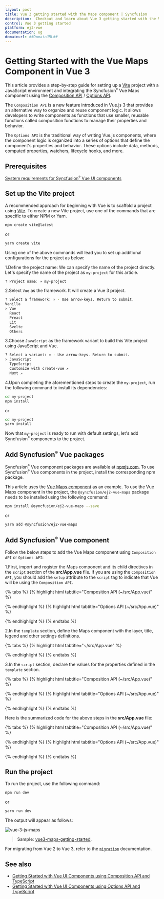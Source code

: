```yaml
---
layout: post
title: Vue 3 getting started with the Maps component | Syncfusion
description:  Checkout and learn about Vue 3 getting started with the Vue Maps component of Syncfusion Essential JS 2 and more details.
control: Vue 3 getting started 
platform: ej2-vue
documentation: ug
domainurl: ##DomainURL##
---
```


# Getting Started with the Vue Maps Component in Vue 3

This article provides a step-by-step guide for setting up a [Vite](https://vitejs.dev/) project with a JavaScript environment and integrating the Syncfusion<sup style="font-size:70%">&reg;</sup> Vue Maps component using the [Composition API](https://vuejs.org/guide/introduction.html#composition-api) / [Options API](https://vuejs.org/guide/introduction.html#options-api).

The `Composition API` is a new feature introduced in Vue.js 3 that provides an alternative way to organize and reuse component logic. It allows developers to write components as functions that use smaller, reusable functions called composition functions to manage their properties and behavior.

The `Options API` is the traditional way of writing Vue.js components, where the component logic is organized into a series of options that define the component's properties and behavior. These options include data, methods, computed properties, watchers, lifecycle hooks, and more.

## Prerequisites

[System requirements for Syncfusion<sup style="font-size:70%">&reg;</sup> Vue UI components](https://ej2.syncfusion.com/vue/documentation/system-requirements)

## Set up the Vite project

A recommended approach for beginning with Vue is to scaffold a project using [Vite](https://vitejs.dev/). To create a new Vite project, use one of the commands that are specific to either NPM or Yarn.

```bash
npm create vite@latest
```

or

```bash
yarn create vite
```

Using one of the above commands will lead you to set up additional configurations for the project as below:

1.Define the project name: We can specify the name of the project directly. Let's specify the name of the project as `my-project` for this article.

```bash
? Project name: » my-project
```

2.Select `Vue` as the framework. It will create a Vue 3 project.

```bash
? Select a framework: » - Use arrow-keys. Return to submit.
Vanilla
> Vue
  React
  Preact
  Lit
  Svelte
  Others
```

3.Choose `JavaScript` as the framework variant to build this Vite project using JavaScript and Vue.

```bash
? Select a variant: » - Use arrow-keys. Return to submit.
> JavaScript
  TypeScript
  Customize with create-vue ↗
  Nuxt ↗
```

4.Upon completing the aforementioned steps to create the `my-project`, run the following command to install its dependencies:

```bash
cd my-project
npm install
```

or

```bash
cd my-project
yarn install
```

Now that `my-project` is ready to run with default settings, let's add Syncfusion<sup style="font-size:70%">&reg;</sup> components to the project.

## Add Syncfusion<sup style="font-size:70%">&reg;</sup> Vue packages

Syncfusion<sup style="font-size:70%">&reg;</sup> Vue component packages are available at [npmjs.com](https://www.npmjs.com/search?q=ej2-vue). To use Syncfusion<sup style="font-size:70%">&reg;</sup> Vue components in the project, install the corresponding npm package.

This article uses the [Vue Maps component](https://www.syncfusion.com/vue-components/vue-maps) as an example. To use the Vue Maps component in the project, the `@syncfusion/ej2-vue-maps` package needs to be installed using the following command:

```bash
npm install @syncfusion/ej2-vue-maps --save
```

or

```bash
yarn add @syncfusion/ej2-vue-maps
```

## Add Syncfusion<sup style="font-size:70%">&reg;</sup> Vue component

Follow the below steps to add the Vue Maps component using `Composition API` or `Options API`:

1.First, import and register the Maps component and its child directives in the `script` section of the **src/App.vue** file. If you are using the `Composition API`, you should add the `setup` attribute to the `script` tag to indicate that Vue will be using the `Composition API`.

{% tabs %}
{% highlight html tabtitle="Composition API (~/src/App.vue)" %}

<script setup>
  import { MapsComponent as EjsMaps, LayersDirective as ELayers, LayerDirective as ELayer, MapAjax , Legend , DataLabel , MapsTooltip } from '@syncfusion/ej2-vue-maps';
  import { Maps } from '@syncfusion/ej2-maps';
  Maps.Inject(Legend, DataLabel, MapsTooltip);
</script>

{% endhighlight %}
{% highlight html tabtitle="Options API (~/src/App.vue)" %}

<script>
import { MapsComponent, LayersDirective, LayerDirective, MapAjax, Legend, MapAjax, DataLabel, MapsTooltip } from '@syncfusion/ej2-vue-maps'
//Component registration
export default {
  name: "App",
  components: {
    'ejs-maps' : MapsComponent,
    'e-layers' : LayersDirective,
    'e-layer' : LayerDirective
  }
}
</script>

{% endhighlight %}
{% endtabs %}
   
2.In the `template` section, define the Maps component with the layer, title, legend and other settings definitions.

{% tabs %}
{% highlight html tabtitle="~/src/App.vue" %}

<template>
   <ejs-maps :titleSettings='titleSettings' :legendSettings='legendSettings'>
        <e-layers>
            <e-layer :shapeData='shapeData' :shapePropertyPath='shapePropertyPath' :shapeDataPath='shapeDataPath' :dataSource='dataSource' :shapeSettings='shapeSettings' :dataLabelSettings='dataLabelSettings' :tooltipSettings='tooltipSettings'></e-layer>
        </e-layers>
    </ejs-maps>
</template>

{% endhighlight %}
{% endtabs %}

3.In the `script` section, declare the values for the properties defined in the `template` section.

{% tabs %}
{% highlight html tabtitle="Composition API (~/src/App.vue)" %}

<script setup>
    const titleSettings =  {
        text: 'UN security council countries'
    };
    const shapeData = new MapAjax('https://cdn.syncfusion.com/maps/map-data/world-map.json');
    const dataSource =  [{  "Country": "China", "Membership": "Permanent"},
            {"Country": "France","Membership": "Permanent" },
            { "Country": "Russia","Membership": "Permanent"},
            {"Country": "Kazakhstan","Membership": "Non-Permanent"},
            { "Country": "Poland","Membership": "Non-Permanent"},
            {"Country": "Sweden","Membership": "Non-Permanent"}];
    const shapePropertyPath = 'name';
    const shapeDataPath = 'Country';
    const shapeSettings = {
            colorValuePath: 'Membership',
            colorMapping: [
                {
                    value: 'Permanent', color: '#D84444'
                },
                {
                    value: 'Non-Permanent', color: '#316DB5'
                }
            ]
    };
    const dataLabelSettings = {
            visible: true,
            labelPath: 'name',
            smartLabelMode: 'Trim'
    };
    const legendSettings = {
        visible: true
    };
    const tooltipSettings = {
        visible: true,
        valuePath: 'Country'
    };
</script>

{% endhighlight %}
{% highlight html tabtitle="Options API (~/src/App.vue)" %}

<script>
data() {
  return {
    titleSettings: {
        text: 'UN security council countries'
    },
    shapeData: new MapAjax('https://cdn.syncfusion.com/maps/map-data/world-map.json'),
    dataSource: [{  "Country": "China", "Membership": "Permanent"},
            {"Country": "France","Membership": "Permanent" },
            { "Country": "Russia","Membership": "Permanent"},
            {"Country": "Kazakhstan","Membership": "Non-Permanent"},
            { "Country": "Poland","Membership": "Non-Permanent"},
            {"Country": "Sweden","Membership": "Non-Permanent"}],
    shapePropertyPath: 'name',
    shapeDataPath: 'Country',
    shapeSettings: {
            colorValuePath: 'Membership',
            colorMapping: [
                {
                    value: 'Permanent', color: '#D84444'
                },
                {
                    value: 'Non-Permanent', color: '#316DB5'
                }
            ]
    },
    dataLabelSettings: {
            visible: true,
            labelPath: 'name',
            smartLabelMode: 'Trim'
    },
    legendSettings: {
        visible: true
    },
    tooltipSettings: {
        visible: true,
        valuePath: 'Country'
    }
  };
}
</script>

{% endhighlight %}
{% endtabs %}

Here is the summarized code for the above steps in the **src/App.vue** file:

{% tabs %}
{% highlight html tabtitle="Composition API (~/src/App.vue)" %}

<template>
    <ejs-maps :titleSettings='titleSettings' :legendSettings='legendSettings'>
        <e-layers>
            <e-layer :shapeData='shapeData' :shapePropertyPath='shapePropertyPath' :shapeDataPath='shapeDataPath' :dataSource='dataSource' :shapeSettings='shapeSettings' :dataLabelSettings='dataLabelSettings' :tooltipSettings='tooltipSettings'></e-layer>
        </e-layers>
    </ejs-maps>
</template>

<script setup>
import { MapsComponent as EjsMaps, LayersDirective as ELayers, LayerDirective as ELayer, MapAjax , Legend , DataLabel , MapsTooltip } from '@syncfusion/ej2-vue-maps';
import { Maps } from '@syncfusion/ej2-maps';
Maps.Inject(Legend, DataLabel, MapsTooltip);
    const titleSettings =  {
        text: 'UN security council countries'
    };
    const shapeData = new MapAjax('https://cdn.syncfusion.com/maps/map-data/world-map.json');
    const dataSource =  [{  "Country": "China", "Membership": "Permanent"},
            {"Country": "France","Membership": "Permanent" },
            { "Country": "Russia","Membership": "Permanent"},
            {"Country": "Kazakhstan","Membership": "Non-Permanent"},
            { "Country": "Poland","Membership": "Non-Permanent"},
            {"Country": "Sweden","Membership": "Non-Permanent"}];
    const shapePropertyPath = 'name';
    const shapeDataPath = 'Country';
    const shapeSettings = {
            colorValuePath: 'Membership',
            colorMapping: [
                {
                    value: 'Permanent', color: '#D84444'
                },
                {
                    value: 'Non-Permanent', color: '#316DB5'
                }
            ]
    };
    const dataLabelSettings = {
            visible: true,
            labelPath: 'name',
            smartLabelMode: 'Trim'
    };
    const legendSettings = {
        visible: true
    };
    const tooltipSettings = {
        visible: true,
        valuePath: 'Country'
    };
</script>

{% endhighlight %}
{% highlight html tabtitle="Options API (~/src/App.vue)" %}

<template>
    <ejs-maps :titleSettings='titleSettings' :legendSettings='legendSettings'>
        <e-layers>
            <e-layer :shapeData='shapeData' :shapePropertyPath='shapePropertyPath' :shapeDataPath='shapeDataPath' :dataSource='dataSource' :shapeSettings='shapeSettings' :dataLabelSettings='dataLabelSettings' :tooltipSettings='tooltipSettings'></e-layer>
        </e-layers>
    </ejs-maps>
</template>

<script>
  import { MapsComponent, LayersDirective, LayerDirective, MapAjax, Legend, DataLabel, MapsTooltip } from '@syncfusion/ej2-vue-maps';
  // Component registration
  export default {
    name: "App",
    // Declaring component and its directives
    components: {
        'ejs-maps' : MapsComponent,
        'e-layers' : LayersDirective,
        'e-layer' : LayerDirective
    },
    // Bound properties declarations
    data() {
      return {
        titleSettings: {
           text: 'UN security council countries'
        },
        shapeData: new MapAjax('https://cdn.syncfusion.com/maps/map-data/world-map.json'),
        dataSource: [{  "Country": "China", "Membership": "Permanent"},
                {"Country": "France","Membership": "Permanent" },
                { "Country": "Russia","Membership": "Permanent"},
                {"Country": "Kazakhstan","Membership": "Non-Permanent"},
                { "Country": "Poland","Membership": "Non-Permanent"},
                {"Country": "Sweden","Membership": "Non-Permanent"}],
        shapePropertyPath: 'name',
        shapeDataPath: 'Country',
        shapeSettings: {
                colorValuePath: 'Membership',
                colorMapping: [
                    {
                        value: 'Permanent', color: '#D84444'
                    },
                    {
                        value: 'Non-Permanent', color: '#316DB5'
                    }
                ]
        },
        dataLabelSettings: {
                visible: true,
                labelPath: 'name',
                smartLabelMode: 'Trim'
        },
        legendSettings: {
            visible: true
        },
        tooltipSettings: {
            visible: true,
            valuePath: 'Country'
        }
      };
    },
    provide: {
      maps:[Legend, DataLabel, MapsTooltip]
    }
  };
</script>

{% endhighlight %}
{% endtabs %}

## Run the project

To run the project, use the following command:

```bash
npm run dev
```

or

```bash
yarn run dev
```

The output will appear as follows:

![vue-3-js-maps](./images/vue3-maps-demo.png)

> **Sample**: [vue3-maps-getting-started](https://github.com/SyncfusionExamples/vue3-maps-getting-started).

For migrating from Vue 2 to Vue 3, refer to the [`migration`](https://ej2.syncfusion.com/vue/documentation/getting-started/vue3-tutorial/#migration-from-vue-2-to-vue-3) documentation.

## See also

* [Getting Started with Vue UI Components using Composition API and TypeScript](../getting-started/vue-3-ts-composition)
* [Getting Started with Vue UI Components using Options API and TypeScript](../getting-started/vue-3-ts-options)
